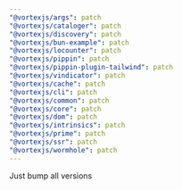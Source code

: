 ```yaml
---
"@vortexjs/args": patch
"@vortexjs/cataloger": patch
"@vortexjs/discovery": patch
"@vortexjs/bun-example": patch
"@vortexjs/locounter": patch
"@vortexjs/pippin": patch
"@vortexjs/pippin-plugin-tailwind": patch
"@vortexjs/vindicator": patch
"@vortexjs/cache": patch
"@vortexjs/cli": patch
"@vortexjs/common": patch
"@vortexjs/core": patch
"@vortexjs/dom": patch
"@vortexjs/intrinsics": patch
"@vortexjs/prime": patch
"@vortexjs/ssr": patch
"@vortexjs/wormhole": patch
---
```


Just bump all versions
